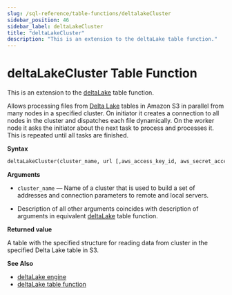 ```yaml
---
slug: /sql-reference/table-functions/deltalakeCluster
sidebar_position: 46
sidebar_label: deltaLakeCluster
title: "deltaLakeCluster"
description: "This is an extension to the deltaLake table function."
---
```


# deltaLakeCluster Table Function

This is an extension to the [deltaLake](sql-reference/table-functions/deltalake.md) table function.

Allows processing files from [Delta Lake](https://github.com/delta-io/delta) tables in Amazon S3 in parallel from many nodes in a specified cluster. On initiator it creates a connection to all nodes in the cluster and dispatches each file dynamically. On the worker node it asks the initiator about the next task to process and processes it. This is repeated until all tasks are finished.

**Syntax**

``` sql
deltaLakeCluster(cluster_name, url [,aws_access_key_id, aws_secret_access_key] [,format] [,structure] [,compression])
```

**Arguments**

- `cluster_name` — Name of a cluster that is used to build a set of addresses and connection parameters to remote and local servers.

- Description of all other arguments coincides with description of arguments in equivalent [deltaLake](sql-reference/table-functions/deltalake.md) table function.

**Returned value**

A table with the specified structure for reading data from cluster in the specified Delta Lake table in S3.

**See Also**

- [deltaLake engine](engines/table-engines/integrations/deltalake.md)
- [deltaLake table function](sql-reference/table-functions/deltalake.md)
